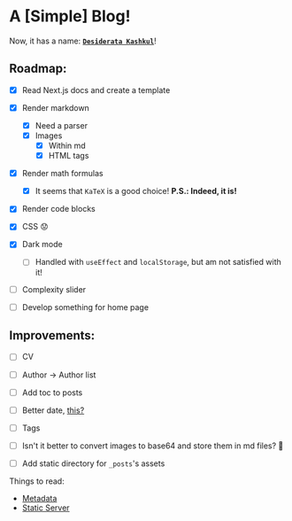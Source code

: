 # A [Simple] Blog!

Now, it has a name: [**`Desiderata Kashkul`**](https://mohsenhariri.github.io/)!

## Roadmap:
- [X] Read Next.js docs and create a template
- [X] Render markdown
  - [X] Need a parser
  - [X] Images
    - [X] Within md
    - [X] HTML tags
- [X] Render math formulas
  - [X] It seems that `KaTeX` is a good choice! **P.S.: Indeed, it is!**
- [X] Render code blocks
- [X] CSS 😟
- [X] Dark mode
  - [ ] Handled with `useEffect` and `localStorage`, but am not satisfied with it!
- [ ] Complexity slider
- [ ] Develop something for home page


## Improvements:
- [ ] CV
- [ ] Author -> Author list
- [ ] Add toc to posts
- [ ] Better date, [this?](https://date-fns.org/)
- [ ] Tags
- [ ] Isn't it better to convert images to base64 and store them in md files? 🤔
- [ ] Add static directory for `_posts`'s assets


Things to read:
- [Metadata](https://nextjs.org/docs/canary/app/api-reference/functions/generate-metadata)
- [Static Server](https://nextjs.org/docs/canary/app/building-your-application/deploying/static-exports)
